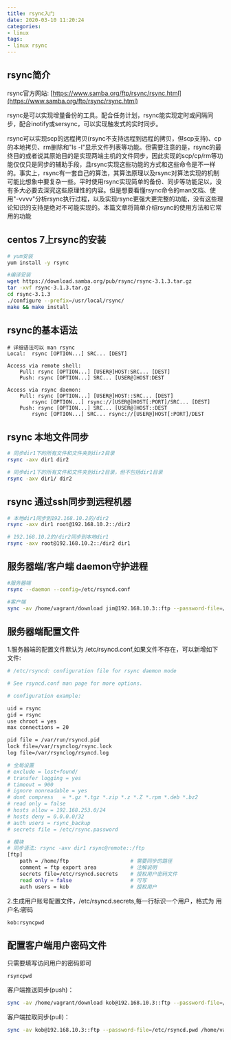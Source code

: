 ```yaml
---
title: rsync入门
date: 2020-03-10 11:20:24
categories:
- linux
tags:
- linux rsync
---
```


## rsync简介
rsync官方网站: [https://www.samba.org/ftp/rsync/rsync.html](https://www.samba.org/ftp/rsync/rsync.html)


rsync是可以实现增量备份的工具。配合任务计划，rsync能实现定时或间隔同步，配合inotify或sersync，可以实现触发式的实时同步。

rsync可以实现scp的远程拷贝(rsync不支持远程到远程的拷贝，但scp支持)、cp的本地拷贝、rm删除和"ls -l"显示文件列表等功能。但需要注意的是，rsync的最终目的或者说其原始目的是实现两端主机的文件同步，因此实现的scp/cp/rm等功能仅仅只是同步的辅助手段，且rsync实现这些功能的方式和这些命令是不一样的。事实上，rsync有一套自己的算法，其算法原理以及rsync对算法实现的机制可能比想象中要复杂一些。平时使用rsync实现简单的备份、同步等功能足以，没有多大必要去深究这些原理性的内容。但是想要看懂rsync命令的man文档、使用"-vvvv"分析rsync执行过程，以及实现rsync更强大更完整的功能，没有这些理论知识的支持是绝对不可能实现的。本篇文章将简单介绍rsync的使用方法和它常用的功能

<!--more-->

## centos 7上rsync的安装
````bash
# yum安装
yum install -y rsync

#编译安装
wget https://download.samba.org/pub/rsync/rsync-3.1.3.tar.gz
tar -xvf rsync-3.1.3.tar.gz
cd rsync-3.1.3
./configure --prefix=/usr/local/rsync/
make && make install
````
## rsync的基本语法
````
# 详细语法可以 man rsync
Local:  rsync [OPTION...] SRC... [DEST]

Access via remote shell:
    Pull: rsync [OPTION...] [USER@]HOST:SRC... [DEST]
    Push: rsync [OPTION...] SRC... [USER@]HOST:DEST

Access via rsync daemon:
    Pull: rsync [OPTION...] [USER@]HOST::SRC... [DEST]
        rsync [OPTION...] rsync://[USER@]HOST[:PORT]/SRC... [DEST]
    Push: rsync [OPTION...] SRC... [USER@]HOST::DEST
        rsync [OPTION...] SRC... rsync://[USER@]HOST[:PORT]/DEST

````

## rsync 本地文件同步
````bash
# 同步dir1下的所有文件和文件夹到dir2目录
rsync -axv dir1 dir2

# 同步dir1下的所有文件和文件夹到dir2目录，但不包括dir1目录
rsync -axv dir1/ dir2

````

## rsync 通过ssh同步到远程机器
````bash
# 本地dir1同步到192.168.10.2的/dir2
rsync -axv dir1 root@192.168.10.2::/dir2

# 192.168.10.2的/dir2同步到本地dir1
rsync -axv root@192.168.10.2::/dir2 dir1
````

## 服务器端/客户端 daemon守护进程
````bash
#服务器端
rsync --daemon --config=/etc/rsyncd.conf

#客户端
sync -av /home/vagrant/download jim@192.168.10.3::ftp --password-file=/etc/rsyncd.pwd
````

## 服务器端配置文件
1.服务器端的配置文件默认为 /etc/rsyncd.conf,如果文件不存在，可以新增如下文件:
````bash
# /etc/rsyncd: configuration file for rsync daemon mode

# See rsyncd.conf man page for more options.

# configuration example:

uid = rsync
gid = rsync
use chroot = yes
max connections = 20

pid file = /var/run/rsyncd.pid
lock file=/var/rsynclog/rsync.lock
log file=/var/rsynclog/rsyncd.log

# 全局设置
# exclude = lost+found/
# transfer logging = yes
# timeout = 900
# ignore nonreadable = yes
# dont compress   = *.gz *.tgz *.zip *.z *.Z *.rpm *.deb *.bz2
# read only = false
# hosts allow = 192.168.253.0/24
# hosts deny = 0.0.0.0/32 
# auth users = rsync_backup 
# secrets file = /etc/rsync.password 

# 模块
# 同步语法: rsync -axv dir1 rsync@remote::/ftp
[ftp]
    path = /home/ftp                    # 需要同步的路径
    comment = ftp export area           # 注解说明
    secrets file=/etc/rsyncd.secrets    # 授权用户密码文件
    read only = false                   # 可写
    auth users = kob                    # 授权用户
````

2.生成用户账号配置文件，/etc/rsyncd.secrets,每一行标识一个用户，格式为 用户名:密码
````
kob:rsyncpwd
````

## 配置客户端用户密码文件
只需要填写访问用户的密码即可
````
rsyncpwd
````
客户端推送同步(push)：
````bash
sync -av /home/vagrant/download kob@192.168.10.3::ftp --password-file=/etc/rsyncd.pwd
````

客户端拉取同步(pull)：
````bash
sync -av kob@192.168.10.3::ftp --password-file=/etc/rsyncd.pwd /home/vagrant/download
````



